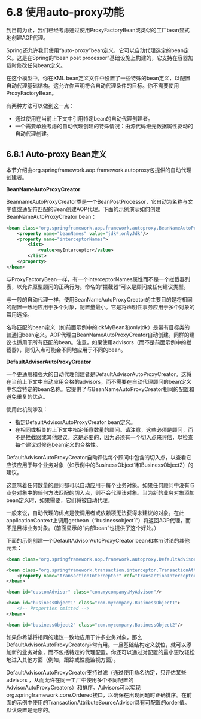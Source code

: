 # 6.8 使用auto-proxy功能

到目前为止，我们已经考虑通过使用ProxyFactoryBean或类似的工厂bean显式地创建AOP代理。

Spring还允许我们使用“auto-proxy”bean定义，它可以自动代理选定的bean定义。这是在Spring的“bean post processor”基础设施上构建的，它支持在容器加载时修改任何bean定义。

在这个模型中，你在XML bean定义文件中设置了一些特殊的bean定义，以配置自动代理基础结构。这允许你声明符合自动代理条件的目标。你不需要使用ProxyFactoryBean。

有两种方法可以做到这一点：

* 通过使用在当前上下文中引用特定bean的自动代理创建者。
* 一个需要单独考虑的自动代理创建的特殊情况：由源代码级元数据属性驱动的自动代理创建。

## 6.8.1 Auto-proxy Bean定义

本节介绍由org.springframework.aop.framework.autoproxy包提供的自动代理创建者。

**BeanNameAutoProxyCreator**

BeannameAutoProxyCreator类是一个BeanPostProcessor，它自动为名称与文字值或通配符匹配的Bean创建AOP代理。下面的示例演示如何创建BeanNameAutoProxyCreator bean：

~~~xml
<bean class="org.springframework.aop.framework.autoproxy.BeanNameAutoProxyCreator">
    <property name="beanNames" value="jdk*,onlyJdk"/>
    <property name="interceptorNames">
        <list>
            <value>myInterceptor</value>
        </list>
    </property>
</bean>
~~~

与ProxyFactoryBean一样，有一个interceptorNames属性而不是一个拦截器列表，以允许原型顾问的正确行为。命名的“拦截器”可以是顾问或任何建议类型。

与一般的自动代理一样，使用BeanNameAutoProxyCreator的主要目的是将相同的配置一致地应用于多个对象，配置量最小。它是将声明性事务应用于多个对象的常用选择。

名称匹配的bean定义（如前面示例中的jdkMyBean和onlyjdk）是带有目标类的普通旧bean定义。AOP代理由BeanNameAutoProxyCreator自动创建。同样的建议也适用于所有匹配的bean。注意，如果使用advisors（而不是前面示例中的拦截器），则切入点可能会不同地应用于不同的bean。

**DefaultAdvisorAutoProxyCreator**

一个更通用和强大的自动代理创建者是DefaultAdvisorAutoProxyCreator。这将在当前上下文中自动应用合格的advisors，而不需要在自动代理顾问的bean定义中包含特定的bean名称。它提供了与BeanNameAutoProxyCreator相同的配置和避免重复的优点。

使用此机制涉及：
* 指定DefaultAdvisorAutoProxyCreator bean定义。
* 在相同或相关的上下文中指定任意数量的顾问。请注意，这些必须是顾问，而不是拦截器或其他建议。这是必要的，因为必须有一个切入点来评估，以检查每个建议对候选bean定义的合格性。
  
DefaultAdvisorAutoProxyCreator自动评估每个顾问中包含的切入点，以查看它应该应用于每个业务对象（如示例中的BusinessObject1和BusinessObject2）的建议。

这意味着任何数量的顾问都可以自动应用于每个业务对象。如果任何顾问中没有与业务对象中的任何方法匹配的切入点，则不会代理该对象。当为新的业务对象添加bean定义时，如果需要，它们将被自动代理。

一般来说，自动代理的优点是使调用者或依赖项无法获得未建议的对象。在此applicationContext上调用getbean（“businessobject1”）将返回AOP代理，而不是目标业务对象。（前面显示的“内部bean”也提供了这个好处。）

下面的示例创建一个DefaultAdvisorAutoProxyCreator bean和本节讨论的其他元素：

~~~xml
<bean class="org.springframework.aop.framework.autoproxy.DefaultAdvisorAutoProxyCreator"/>

<bean class="org.springframework.transaction.interceptor.TransactionAttributeSourceAdvisor">
    <property name="transactionInterceptor" ref="transactionInterceptor"/>
</bean>

<bean id="customAdvisor" class="com.mycompany.MyAdvisor"/>

<bean id="businessObject1" class="com.mycompany.BusinessObject1">
    <!-- Properties omitted -->
</bean>

<bean id="businessObject2" class="com.mycompany.BusinessObject2"/>
~~~

如果你希望将相同的建议一致地应用于许多业务对象，那么DefaultAdvisorAutoProxyCreator非常有用。一旦基础结构定义就位，就可以添加新的业务对象，而不包括特定的代理配置。你还可以通过对配置的最小更改轻松地进入其他方面（例如，跟踪或性能监视方面）。

DefaultAdvisorAutoProxyCreator支持过滤（通过使用命名约定，只评估某些advisors ，从而允许在同一工厂中使用多个不同配置的AdvisorAutoProxyCreators）和排序。Advisors可以实现org.springframework.core.Ordered接口，以确保在出现问题时正确排序。在前面的示例中使用的TransactionAttributeSourceAdvisor具有可配置的order值。默认设置是无序的。



